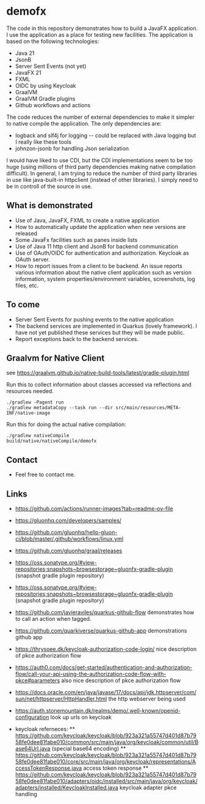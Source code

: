 # demofx
The code in this repository demonstrates how to build a JavaFX application. I use the application as a place for testing new facilities. The application is based on the following technologies:

* Java 21
* JsonB
* Server Sent Events (not yet)
* JavaFX 21
* FXML
* OIDC by using Keycloak
* GraalVM
* GraalVM Gradle plugins
* Github workflows and actions

The code reduces the number of external dependencies to make it simpler to native compile the application. The only dependencies are:

* logback and slf4j for logging -- could be replaced with Java logging but I really like these tools
* johnzon-jsonb for handling Json serialization

I would have liked to use CDI, but the CDI implementations seem to be too huge (using millions of third party dependencies making native compilation difficult). In general, I am trying to reduce the number of third party libraries in use like java-built-in httpclient (instead of other libraries). I simply need to be in controll of the source in use. 

## What is demonstrated

* Use of Java, JavaFX, FXML to create a native application
* How to automatically update the application when new versions are released
* Some JavaFx facilities such as panes inside lists
* Use of Java 11 http client and JsonB for backend communication
* Use of OAuth/OIDC for authentication and authorization. Keycloak as OAuth server.
* How to report issues from a client to be backend. An issue reports various information about the native client application such as version information, system properties/environment variables, screenshots, log files, etc.

## To come

* Server Sent Events for pushing events to the native application
* The backend services are implemented in Quarkus (lovely framework). I have not yet published these services but they will be made public.
* Report exceptions back to the backend services.

## Graalvm for Native Client
see https://graalvm.github.io/native-build-tools/latest/gradle-plugin.html

Run this to collect information about classes accessed via reflections and resources needed.  

```{script}
./gradlew -Pagent run
./gradlew metadataCopy --task run --dir src/main/resources/META-INF/native-image
```

Run this for doing the actual native compilation:

```{script}
./gradlew nativeCompile
build/native/nativeCompile/demofx
```


## Contact

* Feel free to contact me.

## Links

* https://github.com/actions/runner-images?tab=readme-ov-file

* https://gluonhq.com/developers/samples/
* https://github.com/gluonhq/hello-gluon-ci/blob/master/.github/workflows/linux.yml
* https://github.com/gluonhq/graal/releases
* https://oss.sonatype.org/#view-repositories;snapshots~browsestorage~gluonfx-gradle-plugin (snapshot gradle plugin repository)
* https://oss.sonatype.org/#view-repositories;snapshots~browsestorage~gluonfx-gradle-plugin (snapshot gradle plugin repository)

* https://github.com/javieraviles/quarkus-github-flow demonstrates how to call an action when tagged.
* https://github.com/quarkiverse/quarkus-github-app demonstrations github app
* https://thrysoee.dk/keycloak-authorization-code-login/ nice description of pkce authorization flow
* https://auth0.com/docs/get-started/authentication-and-authorization-flow/call-your-api-using-the-authorization-code-flow-with-pkce#parameters also nice description of pkce authorization flow
* https://docs.oracle.com/en/java/javase/17/docs/api/jdk.httpserver/com/sun/net/httpserver/HttpHandler.html the http webserver being used
* https://auth.stonemountain.dk/realms/demo/.well-known/openid-configuration look up urls on keycloak
* keycloak referneces:
** https://github.com/keycloak/keycloak/blob/923a321a55747d401d87b7958fe0dee81fabe010/common/src/main/java/org/keycloak/common/util/Base64Url.java (special base64 encoding)
** https://github.com/keycloak/keycloak/blob/923a321a55747d401d87b7958fe0dee81fabe010/core/src/main/java/org/keycloak/representations/AccessTokenResponse.java access token response
** https://github.com/keycloak/keycloak/blob/923a321a55747d401d87b7958fe0dee81fabe010/adapters/oidc/installed/src/main/java/org/keycloak/adapters/installed/KeycloakInstalled.java keycloak adapter pkce handling
